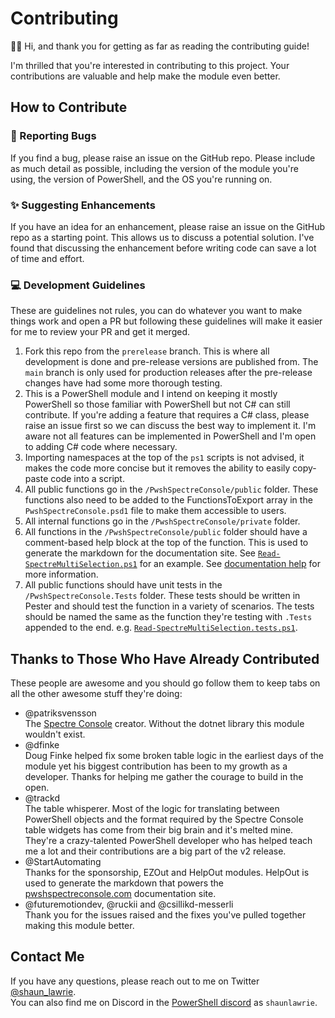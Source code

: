 # Contributing

👋🏻 Hi, and thank you for getting as far as reading the contributing guide!

I'm thrilled that you're interested in contributing to this project. Your contributions are valuable and help make the module even better.

## How to Contribute

### 🐛 Reporting Bugs

If you find a bug, please raise an issue on the GitHub repo. Please include as much detail as possible, including the version of the module you're using, the version of PowerShell, and the OS you're running on.

### ✨ Suggesting Enhancements

If you have an idea for an enhancement, please raise an issue on the GitHub repo as a starting point. This allows us to discuss a potential solution. I've found that discussing the enhancement before writing code can save a lot of time and effort.

### 💻 Development Guidelines

These are guidelines not rules, you can do whatever you want to make things work and open a PR but following these guidelines will make it easier for me to review your PR and get it merged.

1. Fork this repo from the `prerelease` branch. This is where all development is done and pre-release versions are published from. The `main` branch is only used for production releases after the pre-release changes have had some more thorough testing.
2. This is a PowerShell module and I intend on keeping it mostly PowerShell so those familiar with PowerShell but not C# can still contribute. If you're adding a feature that requires a C# class, please raise an issue first so we can discuss the best way to implement it. I'm aware not all features can be implemented in PowerShell and I'm open to adding C# code where necessary.
3. Importing namespaces at the top of the `ps1` scripts is not advised, it makes the code more concise but it removes the ability to easily copy-paste code into a script.
4. All public functions go in the `/PwshSpectreConsole/public` folder. These functions also need to be added to the FunctionsToExport array in the `PwshSpectreConsole.psd1` file to make them accessible to users.
5. All internal functions go in the `/PwshSpectreConsole/private` folder.
6. All functions in the `/PwshSpectreConsole/public` folder should have a comment-based help block at the top of the function. This is used to generate the markdown for the documentation site. See [`Read-SpectreMultiSelection.ps1`](PwshSpectreConsole/public/prompts/Read-SpectreMultiSelection.ps1) for an example. See [documentation help](/PwshSpectreConsole.Docs/README.md) for more information.
7. All public functions should have unit tests in the `/PwshSpectreConsole.Tests` folder. These tests should be written in Pester and should test the function in a variety of scenarios. The tests should be named the same as the function they're testing with `.Tests` appended to the end. e.g. [`Read-SpectreMultiSelection.tests.ps1`](PwshSpectreConsole.Tests/prompts/Read-SpectreMultiSelection.tests.ps1).

## Thanks to Those Who Have Already Contributed

These people are awesome and you should go follow them to keep tabs on all the other awesome stuff they're doing:

- @patriksvensson  
  The [Spectre Console](https://spectreconsole.net/) creator. Without the dotnet library this module wouldn't exist.
- @dfinke  
  Doug Finke helped fix some broken table logic in the earliest days of the module yet his biggest contribution has been to my growth as a developer. Thanks for helping me gather the courage to build in the open.
- @trackd  
  The table whisperer. Most of the logic for translating between PowerShell objects and the format required by the Spectre Console table widgets has come from their big brain and it's melted mine. They're a crazy-talented PowerShell developer who has helped teach me a lot and their contributions are a big part of the v2 release.
- @StartAutomating  
  Thanks for the sponsorship, EZOut and HelpOut modules. HelpOut is used to generate the markdown that powers the [pwshspectreconsole.com](https://pwshspectreconsole.com/reference/formatting/format-spectrebarchart/) documentation site.
- @futuremotiondev, @ruckii and @csillikd-messerli  
  Thank you for the issues raised and the fixes you've pulled together making this module better.

## Contact Me

If you have any questions, please reach out to me on Twitter [@shaun_lawrie](https://twitter.com/shaun_lawrie).  
You can also find me on Discord in the [PowerShell discord](https://discord.gg/powershell) as `shaunlawrie`.
